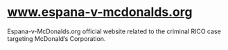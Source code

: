 # www.espana-v-mcdonalds.org
Espana-v-McDonalds.org official website related to the criminal RICO case targeting McDonald’s Corporation.
